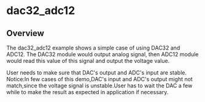# dac32_adc12

## Overview
The dac32_adc12 example shows a simple case of using DAC32 and ADC12. The DAC32 module would output analog signal, then ADC12 module would read this value of this signal and output the voltage value.

User needs to make sure that DAC's output and ADC's input are stable.
Notice:In few cases of this demo,DAC's input and ADC's output might not match,since the voltage signal
is unstable.User has to wait the DAC a few while to make the result as expected in application if necessary.
